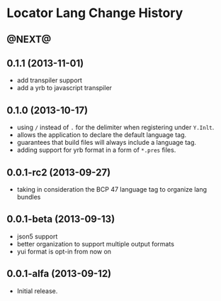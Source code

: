 Locator Lang Change History
===========================

@NEXT@
------------------


0.1.1 (2013-11-01)
------------------

* add transpiler support
* add a yrb to javascript transpiler


0.1.0 (2013-10-17)
------------------

* using `/` instead of `.` for the delimiter when registering under `Y.Inlt`.
* allows the application to declare the default language tag.
* guarantees that build files will always include a language tag.
* adding support for yrb format in a form of `*.pres` files.


0.0.1-rc2 (2013-09-27)
------------------

* taking in consideration the BCP 47 language tag to organize lang bundles


0.0.1-beta (2013-09-13)
------------------

* json5 support
* better organization to support multiple output formats
* yui format is opt-in from now on


0.0.1-alfa (2013-09-12)
------------------

* Initial release.
